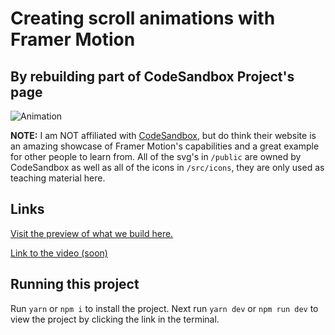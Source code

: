 # Creating scroll animations with Framer Motion
## By rebuilding part of CodeSandbox Project's page

![Animation](https://user-images.githubusercontent.com/2969573/222395347-49b53741-2d02-4580-adf0-2de437957ea5.gif)


**NOTE:** I am NOT affiliated with [CodeSandbox](https://projects.codesandbox.io/), but do think their website is an amazing showcase of Framer Motion's capabilities and a great example for other people to learn from. All of the svg's in `/public` are owned by CodeSandbox as well as all of the icons in `/src/icons`, they are only used as teaching material here.

## Links

[Visit the preview of what we build here.](https://scroll-animations-with-framer-motion.vercel.app/)

[Link to the video (soon)](https://youtube.com/@frontendfyi)

## Running this project

Run `yarn` or `npm i` to install the project. Next run `yarn dev` or `npm run dev` to view the project by clicking the link in the terminal.